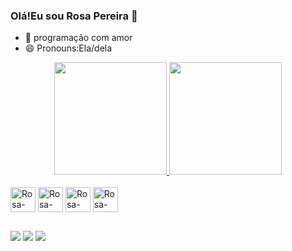 ### Olá!Eu sou Rosa Pereira 👋
- 💓 programação com amor
- 😄 Pronouns:Ela/dela
<div align="center">
  <a href="https://github.com/CodRosa">
  <img height="180em" src="https://github-readme-stats.vercel.app/api?username=CodRosa&show_icons=true&theme=dracula&include_all_commits=true&count_private=true"/>
  <img height="180em" src="https://github-readme-stats.vercel.app/api/top-langs/?username=CodRosa&layout=compact&langs_count=7&theme=dracula"/>
</a>
</div>

  <div style="display: inline_block"><br>
    <img align="center" alt="Rosa-HTML" height="40" width="40" src="https://cdn.jsdelivr.net/gh/devicons/devicon/icons/html5/html5-original.svg" />
    <img align="center" alt="Rosa-CSS" height="40" width="40" src="https://cdn.jsdelivr.net/gh/devicons/devicon/icons/css3/css3-original.svg" />
    <img align="center" alt="Rosa-Js" height="40" width="40" src="https://cdn.jsdelivr.net/gh/devicons/devicon/icons/javascript/javascript-original.svg" />
    <img align="center" alt="Rosa-Python" height="40" width="40" src="https://cdn.jsdelivr.net/gh/devicons/devicon/icons/python/python-original.svg" />
</div>
  
##
 <div>

  <a href="https://instagram.com/koerosa_/" target="_blank"><img src="https://img.shields.io/badge/-Instagram-E4405F?style=for-the-badge&logo=Instagram&logoColor=white" target="_blank"></a>
  <a href = "mailto:rosamariafreirepereira891@gmail.com"><img src="https://img.shields.io/badge/-Gmail-%23333?style=for-the-badge&logo=gmail&logoColor=white" destino ="_blank"></a>
     <a href="https://www.linkedin.com/in/rosa-pereira-0a271121b/" target="_blank"><img src="https://img.shields.io/badge/LinkedIn-0077B5?style=for-the-badge&logo=linkedin&logoColor=white" target="_blank"></a>
  </div>
